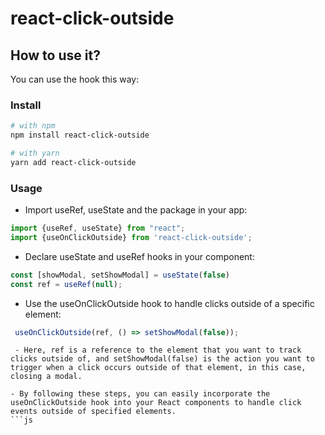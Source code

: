 # react-click-outside

## How to use it?

You can use the hook this way:

### Install
```bash
# with npm
npm install react-click-outside

# with yarn
yarn add react-click-outside
```

### Usage

- Import useRef, useState and the package in your app:
```js
import {useRef, useState} from "react";
import {useOnClickOutside} from 'react-click-outside';
```
- Declare useState and useRef hooks in your component:
```js
const [showModal, setShowModal] = useState(false)
const ref = useRef(null);

```
- Use the useOnClickOutside hook to handle clicks outside of a specific element:
```js
 useOnClickOutside(ref, () => setShowModal(false));
```

```
 - Here, ref is a reference to the element that you want to track clicks outside of, and setShowModal(false) is the action you want to trigger when a click occurs outside of that element, in this case, closing a modal.

- By following these steps, you can easily incorporate the useOnClickOutside hook into your React components to handle click events outside of specified elements.
```js